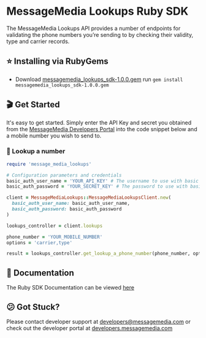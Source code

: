 # MessageMedia Lookups Ruby SDK
The MessageMedia Lookups API provides a number of endpoints for validating the phone numbers you’re sending to by checking their validity, type and carrier records.

## ⭐️ Installing via RubyGems
* Download [messagemedia_lookups_sdk-1.0.0.gem](https://github.com/messagemedia/lookups-ruby-sdk/releases/download/1.0.0/message_media_lookups-1.0.0.gem)
run `gem install messagemedia_lookups_sdk-1.0.0.gem`


## 🎬 Get Started
It's easy to get started. Simply enter the API Key and secret you obtained from the [MessageMedia Developers Portal](https://developers.messagemedia.com) into the code snippet below and a mobile number you wish to send to.

### 👀 Lookup a number
```ruby
require 'message_media_lookups'

# Configuration parameters and credentials
basic_auth_user_name = 'YOUR_API_KEY' # The username to use with basic authentication
basic_auth_password = 'YOUR_SECRET_KEY' # The password to use with basic authentication

client = MessageMediaLookups::MessageMediaLookupsClient.new(
  basic_auth_user_name: basic_auth_user_name,
  basic_auth_password: basic_auth_password
)

lookups_controller = client.lookups

phone_number = 'YOUR_MOBILE_NUMBER'
options = 'carrier,type'

result = lookups_controller.get_lookup_a_phone_number(phone_number, options)
```

## 📕 Documentation
The Ruby SDK Documentation can be viewed [here](DOCUMENTATION.md)

## 😕 Got Stuck?
Please contact developer support at developers@messagemedia.com or check out the developer portal at [developers.messagemedia.com](https://developers.messagemedia.com/)
